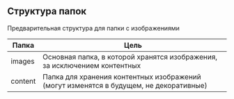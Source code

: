 ## Структура папок

Предварительная структура для папки с изображениями

| Папка | Цель |
| ------ | ------ |
| images | Основная папка, в которой хранятся изображения, за исключением контентных |
| content | Папка для хранения  контентных изображений (могут изменятся в будущем, не декоративные) |